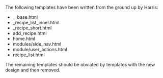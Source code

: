 The following templates have been written from the ground up by Harris:

* __base.html
* _recipe_list_inner.html
* _recipe_short.html
* add_recipe.html
* home.html
* modules/side_nav.html
* module/user_actions.html
* recipe_list.html

The remaining templates should be obviated by templates with the new design and then removed.